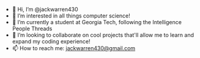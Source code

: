 - 👋 Hi, I’m @jackwarren430
- 👀 I’m interested in all things computer science!
- 🌱 I’m currently a student at Georgia Tech, following the Intelligence People Threads
- 💞️ I’m looking to collaborate on cool projects that'll allow me to learn and expand my coding experience!
- 📫 How to reach me: jackwarren430@gmail.com


